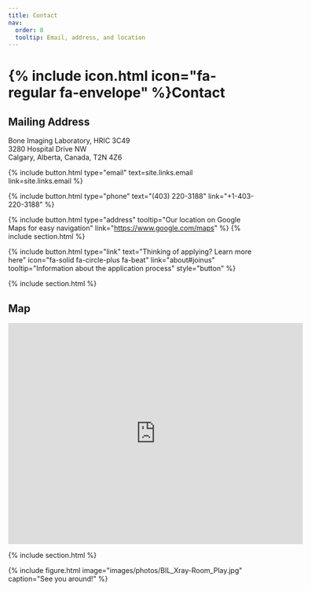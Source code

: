 ```yaml
---
title: Contact
nav:
  order: 8
  tooltip: Email, address, and location
---
```


# {% include icon.html icon="fa-regular fa-envelope" %}Contact
## Mailing Address
Bone Imaging Laboratory, HRIC 3C49<br>
3280 Hospital Drive NW<br>
Calgary, Alberta, Canada, T2N 4Z6<br>

{% 
  include button.html 
  type="email" 
  text=site.links.email 
  link=site.links.email 
%}

{%
  include button.html
  type="phone"
  text="(403) 220-3188"
  link="+1-403-220-3188"
%}

{%
  include button.html
  type="address"
  tooltip="Our location on Google Maps for easy navigation"
  link="https://www.google.com/maps"
%}
{% include section.html %}

{% 
  include button.html 
  type="link"
  text="Thinking of applying? Learn more here"
  icon="fa-solid fa-circle-plus fa-beat"
  link="about#joinus"
  tooltip="Information about the application process"
  style="button" 
%}

{% include section.html %}
## Map
<iframe src="https://www.google.com/maps/embed?pb=!1m18!1m12!1m3!1d5014.544912874908!2d-114.13866878671912!3d51.06652037159851!2m3!1f0!2f0!3f0!3m2!1i1024!2i768!4f13.1!3m3!1m2!1s0x53716faebcee789f%3A0x4e1e6c3da7341a7c!2sMcCaig%20Institute!5e0!3m2!1sen!2sca!4v1722830214389!5m2!1sen!2sca" width="600" height="450" style="border:0;" allowfullscreen="" loading="lazy" referrerpolicy="no-referrer-when-downgrade"></iframe>


{% include section.html %}

{%
  include figure.html
  image="images/photos/BIL_Xray-Room_Play.jpg"
  caption="See you around!"
%}

